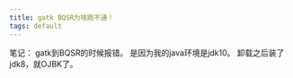 ```yaml
---
title: gatk BQSR为啥跑不通！
tags: default
---
```


笔记：
gatk到BQSR的时候报错。
是因为我的java环境是jdk10。
卸载之后装了jdk8，就OJBK了。

[T_T]:hmmmmmmmmmmmmmm